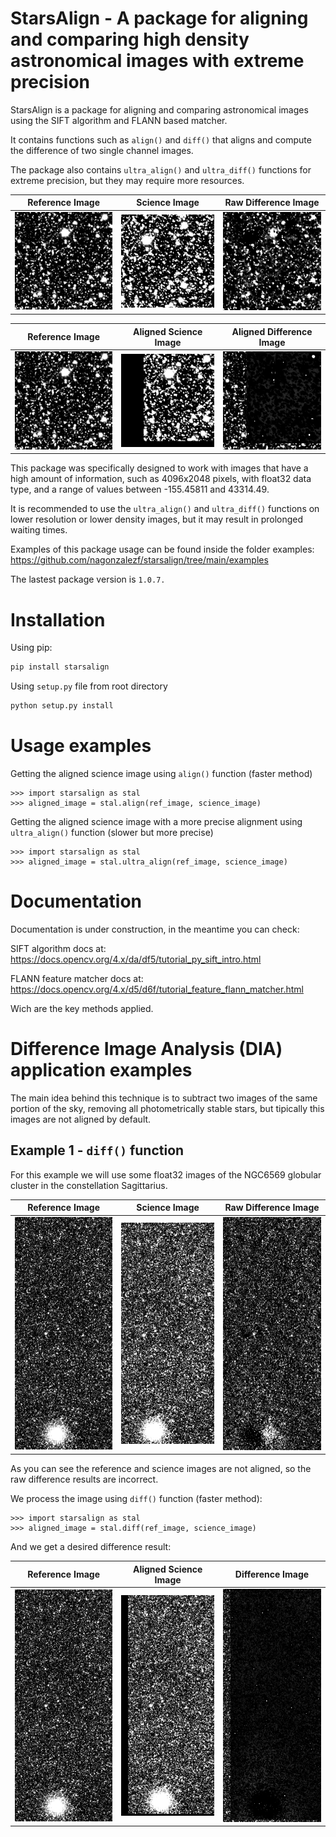 # StarsAlign - A package for aligning and comparing high density astronomical images with extreme precision

StarsAlign is a package for aligning and comparing astronomical images using the SIFT algorithm and FLANN based matcher.

It contains functions such as ```align()``` and ```diff()``` that aligns and compute the difference of two single channel images.

The package also contains ```ultra_align()``` and ```ultra_diff()``` functions for extreme precision, but they may require more resources.

| Reference Image  | Science Image | Raw Difference Image |
| ------------- | ------------- | ------------- |
| <img src="examples/example_2_outputs/001_ref_image.png" width="240">  | <img src="examples/example_2_outputs/002_science_image.png" width="240">  | <img src="examples/example_2_outputs/003_raw_diff_image.png" width="240">  |

| Reference Image  | Aligned Science Image | Aligned Difference Image |
| ------------- | ------------- | ------------- |
| <img src="examples/example_2_outputs/001_ref_image.png" width="240">  | <img src="examples/example_2_outputs/004_aligned_image.png" width="240">  | <img src="examples/example_2_outputs/005_diff_image.png" width="240">  |

This package was specifically designed to work with images that have a high amount of information, such as 4096x2048 pixels, with float32 data type, and a range of values between -155.45811 and 43314.49.

It is recommended to use the ```ultra_align()``` and ```ultra_diff()``` functions on lower resolution or lower density images, but it may result in prolonged waiting times.

Examples of this package usage can be found inside the folder examples: https://github.com/nagonzalezf/starsalign/tree/main/examples

The lastest package version is ```1.0.7.```

# Installation

Using pip:

```bash
pip install starsalign
```

Using ```setup.py``` file from root directory

```bash
python setup.py install
```
# Usage examples

Getting the aligned science image using ```align()``` function (faster method)
```
>>> import starsalign as stal
>>> aligned_image = stal.align(ref_image, science_image)
```

Getting the aligned science image with a more precise alignment using ```ultra_align()``` function (slower but more precise)
```
>>> import starsalign as stal
>>> aligned_image = stal.ultra_align(ref_image, science_image)
```
# Documentation

Documentation is under construction, in the meantime you can check:

SIFT algorithm docs at: https://docs.opencv.org/4.x/da/df5/tutorial_py_sift_intro.html

FLANN feature matcher docs at: https://docs.opencv.org/4.x/d5/d6f/tutorial_feature_flann_matcher.html

Wich are the key methods applied.

# Difference Image Analysis (DIA) application examples

The main idea behind this technique is to subtract two images of the same portion of the sky, removing all photometrically stable stars, but tipically this images are not aligned by default.

## Example 1 - ```diff()``` function

For this example we will use some float32 images of the NGC6569 globular cluster in the constellation Sagittarius.

| Reference Image  | Science Image | Raw Difference Image |
| ------------- | ------------- | ------------- |
| <img src="examples/example_1_outputs/001_ref_image.png" width="240">  | <img src="examples/example_1_outputs/002_science_image.png" width="240">  | <img src="examples/example_1_outputs/003_raw_diff_image.png" width="240">  |

As you can see the reference and science images are not aligned, so the raw difference results are incorrect.

We process the image using ```diff()``` function (faster method):

```
>>> import starsalign as stal
>>> aligned_image = stal.diff(ref_image, science_image)
```
And we get a desired difference result:

| Reference Image  | Aligned Science Image | Difference Image |
| ------------- | ------------- | ------------- |
| <img src="examples/example_1_outputs/001_ref_image.png" width="240">  | <img src="examples/example_1_outputs/004_aligned_image.png" width="240">  | <img src="examples/example_1_outputs/005_diff_image.png" width="240">  |
